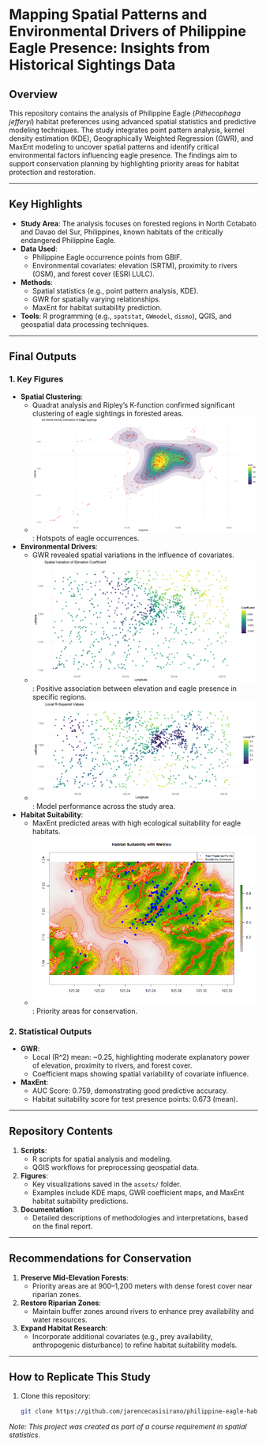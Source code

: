 # Mapping Spatial Patterns and Environmental Drivers of Philippine Eagle Presence: Insights from Historical Sightings Data

## Overview

This repository contains the analysis of Philippine Eagle (_Pithecophaga jefferyi_) habitat preferences using advanced spatial statistics and predictive modeling techniques. The study integrates point pattern analysis, kernel density estimation (KDE), Geographically Weighted Regression (GWR), and MaxEnt modeling to uncover spatial patterns and identify critical environmental factors influencing eagle presence. The findings aim to support conservation planning by highlighting priority areas for habitat protection and restoration.

---

## Key Highlights

- **Study Area**: The analysis focuses on forested regions in North Cotabato and Davao del Sur, Philippines, known habitats of the critically endangered Philippine Eagle.
- **Data Used**:
  - Philippine Eagle occurrence points from GBIF.
  - Environmental covariates: elevation (SRTM), proximity to rivers (OSM), and forest cover (ESRI LULC).
- **Methods**:
  - Spatial statistics (e.g., point pattern analysis, KDE).
  - GWR for spatially varying relationships.
  - MaxEnt for habitat suitability prediction.
- **Tools**: R programming (e.g., `spatstat`, `GWmodel`, `dismo`), QGIS, and geospatial data processing techniques.

---

## Final Outputs

### **1. Key Figures**

- **Spatial Clustering**:
  - Quadrat analysis and Ripley’s K-function confirmed significant clustering of eagle sightings in forested areas.
  - ![Figure 6: KDE Plot](assets/figure6.png): Hotspots of eagle occurrences.
- **Environmental Drivers**:
  - GWR revealed spatial variations in the influence of covariates.
  - ![Figure 17: Elevation Coefficients](assets/figure17.png): Positive association between elevation and eagle presence in specific regions.
  - ![Figure 21: Local R² Map](assets/figure21.png): Model performance across the study area.
- **Habitat Suitability**:
  - MaxEnt predicted areas with high ecological suitability for eagle habitats.
  - ![Figure 22: Habitat Suitability Map](assets/figure22.png): Priority areas for conservation.

### **2. Statistical Outputs**

- **GWR**:
  - Local \(R^2\) mean: ~0.25, highlighting moderate explanatory power of elevation, proximity to rivers, and forest cover.
  - Coefficient maps showing spatial variability of covariate influence.
- **MaxEnt**:
  - AUC Score: 0.759, demonstrating good predictive accuracy.
  - Habitat suitability score for test presence points: 0.673 (mean).

---

## Repository Contents

1. **Scripts**:
   - R scripts for spatial analysis and modeling.
   - QGIS workflows for preprocessing geospatial data.
2. **Figures**:
   - Key visualizations saved in the `assets/` folder.
   - Examples include KDE maps, GWR coefficient maps, and MaxEnt habitat suitability predictions.
3. **Documentation**:
   - Detailed descriptions of methodologies and interpretations, based on the final report.

---

## Recommendations for Conservation

1. **Preserve Mid-Elevation Forests**:
   - Priority areas are at 900–1,200 meters with dense forest cover near riparian zones.
2. **Restore Riparian Zones**:
   - Maintain buffer zones around rivers to enhance prey availability and water resources.
3. **Expand Habitat Research**:
   - Incorporate additional covariates (e.g., prey availability, anthropogenic disturbance) to refine habitat suitability models.

---

## How to Replicate This Study

1. Clone this repository:
   ```bash
   git clone https://github.com/jarencecasisirano/philippine-eagle-habitat-analysis.git
   ```
   
_Note: This project was created as part of a course requirement in spatial statistics._

